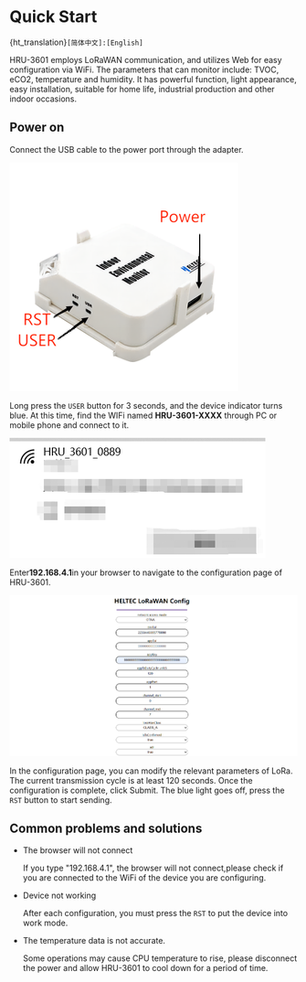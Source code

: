# Quick Start

{ht_translation}`[简体中文]:[English]`

HRU-3601 employs LoRaWAN communication, and utilizes Web for easy configuration via WiFi. The parameters that can monitor include: TVOC, eCO2, temperature and humidity. It has powerful function, light appearance, easy installation, suitable for home life, industrial production and other indoor occasions.

## Power on

Connect the USB cable to the power port through the adapter.

![](img/1.png)

Long press the `USER` button for 3 seconds, and the device indicator turns blue. At this time, find the WIFi named **HRU-3601-XXXX** through PC or mobile phone and connect to it.

![](img/2.png)

Enter**192.168.4.1**in your browser to navigate to the configuration page of HRU-3601.

![](img/4.png)

In the configuration page, you can modify the relevant parameters of LoRa. The current transmission cycle is at least 120 seconds.
Once the configuration is complete, click Submit. The blue light goes off, press the `RST` button to start sending.

## Common problems and solutions
+ The browser will not connect

    If you type "192.168.4.1", the browser will not connect,please check if you are connected to the WiFi of the device you are configuring.
+ Device not working

    After each configuration, you must press the `RST` to put the device into work mode.
+ The temperature data is not accurate.

    Some operations may cause CPU temperature to rise, please disconnect the power and allow HRU-3601 to cool down for a period of time.
